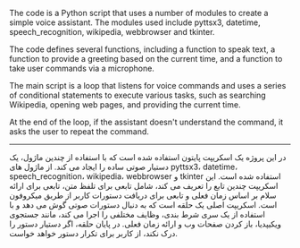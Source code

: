 The code is a Python script that uses a number of modules to create a simple voice assistant. The modules used include pyttsx3, datetime, speech_recognition, wikipedia, webbrowser and tkinter.

The code defines several functions, including a function to speak text, a function to provide a greeting based on the current time, and a function to take user commands via a microphone.

The main script is a loop that listens for voice commands and uses a series of conditional statements to execute various tasks, such as searching Wikipedia, opening web pages, and providing the current time.

At the end of the loop, if the assistant doesn't understand the command, it asks the user to repeat the command.

----------------------------------------------------------------------------------------------------------------

در این پروژه یک اسکریپت پایتون استفاده شده است که با استفاده از چندین ماژول، یک دستیار صوتی ساده را ایجاد می کند. از ماژول های pyttsx3، datetime، speech_recognition، wikipedia، webbrowser و tkinter استفاده شده است.
این اسکریپت چندین تابع را تعریف می کند، شامل تابعی برای تلفظ متن، تابعی برای ارائه سلام بر اساس زمان فعلی و تابعی برای دریافت دستورات کاربر از طریق میکروفون است. اسکریپت اصلی یک حلقه است که به دنبال دستورات صوتی گوش می دهد و با استفاده از یک سری شرط بندی، وظایف مختلفی را اجرا می کند، مانند جستجوی ویکیپدیا، باز کردن صفحات وب و ارائه زمان فعلی.
در پایان حلقه، اگر دستیار دستور را درک نکند، از کاربر برای تکرار دستور خواهد خواست.
